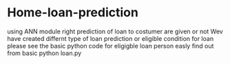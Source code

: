 # Home-loan-prediction
using ANN module right prediction of loan to costumer are given or not
Wev have created differnt type of loan prediction or eligible condition for loan please  see the basic python code for eligigble loan person easly find out from basic python loan.py 
